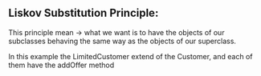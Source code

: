 ## Liskov Substitution Principle:

This principle mean -> what we want is to have the objects of our subclasses behaving the same way as the objects of our superclass.

In this example the LimitedCustomer extend of the Customer,
and each of them have the addOffer method 
